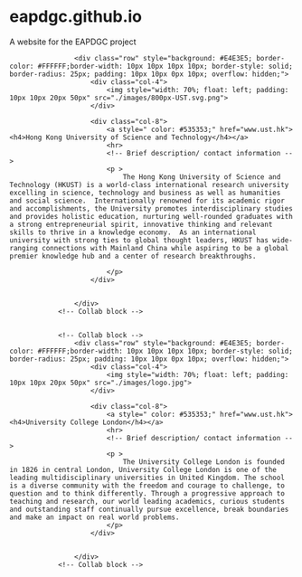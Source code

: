 # eapdgc.github.io
A website for the EAPDGC project


<!-- Collab block -->
					<div class="row" style="background: #E4E3E5; border-color: #FFFFFF;border-width: 10px 10px 10px 10px; border-style: solid; border-radius: 25px; padding: 10px 10px 0px 10px; overflow: hidden;">
						<div class="col-4">							
							<img style="width: 70%; float: left; padding: 10px 10px 20px 50px" src="./images/800px-UST.svg.png">
						</div>

						<div class="col-8">
							<a style=" color: #535353;" href="www.ust.hk"><h4>Hong Kong University of Science and Technology</h4></a>
							<hr>
							<!-- Brief description/ contact information -->
							<p >
								The Hong Kong University of Science and Technology (HKUST) is a world-class international research university excelling in science, technology and business as well as humanities and social science.  Internationally renowned for its academic rigor and accomplishments, the University promotes interdisciplinary studies and provides holistic education, nurturing well-rounded graduates with a strong entrepreneurial spirit, innovative thinking and relevant skills to thrive in a knowledge economy.  As an international university with strong ties to global thought leaders, HKUST has wide-ranging connections with Mainland China while aspiring to be a global premier knowledge hub and a center of research breakthroughs.
							
							</p>
						</div>
						
						
					</div>
				<!-- Collab block -->


				<!-- Collab block -->
					<div class="row" style="background: #E4E3E5; border-color: #FFFFFF;border-width: 10px 10px 10px 10px; border-style: solid; border-radius: 25px; padding: 10px 10px 0px 10px; overflow: hidden;">
						<div class="col-4">							
							<img style="width: 70%; float: left; padding: 10px 10px 20px 50px" src="./images/logo.jpg">
						</div>

						<div class="col-8">
							<a style=" color: #535353;" href="www.ust.hk"><h4>University College London</h4></a>
							<hr>
							<!-- Brief description/ contact information -->
							<p >
								The University College London is founded in 1826 in central London, University College London is one of the leading multidisciplinary universities in United Kingdom. The school is a diverse community with the freedom and courage to challenge, to question and to think differently. Through a progressive approach to teaching and research, our world leading academics, curious students and outstanding staff continually pursue excellence, break boundaries and make an impact on real world problems.
							</p>
						</div>
								
						
					</div>
				<!-- Collab block -->
